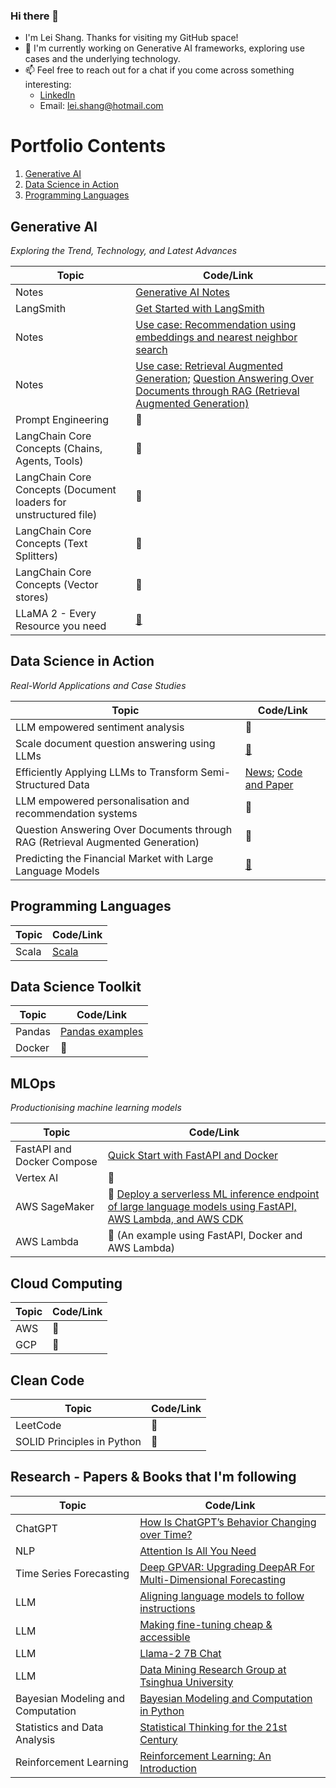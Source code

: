 ### Hi there 👋

<!--
**lshang0311/lshang0311** is a ✨ _special_ ✨ repository because its `README.md` (this file) appears on your GitHub profile.

Here are some ideas to get you started:

- 🔭 I’m currently working on ...
- 🌱 I’m currently learning ...
- 👯 I’m looking to collaborate on ...
- 🤔 I’m looking for help with ...
- 💬 Ask me about ...
- 📫 How to reach me: ...
- 😄 Pronouns: ...
- ⚡ Fun fact: ...
-->
- I'm Lei Shang. Thanks for visiting my GitHub space!
- 🔭 I'm currently working on Generative AI frameworks, exploring use cases and the underlying technology.
- 📫 Feel free to reach out for a chat if you come across something interesting:
     - [LinkedIn](https://www.linkedin.com/in/lei-shang-929590114/)
     - Email: lei.shang@hotmail.com

# Portfolio Contents

1. [Generative AI](#generative-ai)
2. [Data Science in Action](#data-science-in-action)
3. [Programming Languages](#programming-languages)
   
## Generative AI

*Exploring the Trend, Technology, and Latest Advances*
      
| Topic  | Code/Link                                                          |
|--------|--------------------------------------------------------------------|
| Notes  |   [Generative AI Notes](https://github.com/lshang0311/genai-notes) |
| LangSmith | [Get Started with LangSmith](https://medium.com/@lei.shang/getting-started-with-langsmith-a-step-by-step-walkthrough-a5ca09adca43)|
|Notes   | [Use case: Recommendation using embeddings and nearest neighbor search](https://github.com/openai/openai-cookbook/blob/main/examples/Recommendation_using_embeddings.ipynb) |
| Notes  | [Use case: Retrieval Augmented Generation](https://learn.microsoft.com/en-us/azure/machine-learning/concept-retrieval-augmented-generation?view=azureml-api-2); [Question Answering Over Documents through RAG (Retrieval Augmented Generation)](https://docs.langchain.com/docs/use-cases/qa-docs) |
| Prompt Engineering | 🚧 |
| LangChain Core Concepts (Chains, Agents, Tools) | 🚧 |
| LangChain Core Concepts (Document loaders for unstructured file) | 🚧 |
| LangChain Core Concepts (Text Splitters) | 🚧 |
| LangChain Core Concepts (Vector stores) | 🚧 |
| LLaMA 2 - Every Resource you need | [🔗](https://www.philschmid.de/llama-2) |
   
## Data Science in Action

*Real-World Applications and Case Studies*
   
| Topic  | Code/Link                                                          |
|--------|--------------------------------------------------------------------|
| LLM empowered sentiment analysis |  🚧   |
| Scale document question answering using LLMs | [🔗](https://www.sensible.so/learn/llm-document-extraction) |
|Efficiently Applying LLMs to Transform Semi-Structured Data | [News](https://www.infoq.com/news/2023/05/data-transformation-using-llms/); [Code and Paper](https://github.com/HazyResearch/evaporate) | 
| LLM empowered personalisation and recommendation systems |🚧 |
| Question Answering Over Documents through RAG (Retrieval Augmented Generation) | 🚧 |
|Predicting the Financial Market with Large Language Models | [🔗](https://www.enterpriseai.news/2023/06/29/predicting-the-financial-market-with-large-language-models/) |

## Programming Languages
   
| Topic  | Code/Link                                                          |
|--------|--------------------------------------------------------------------|
| Scala  |   [Scala](https://github.com/lshang0311/fun-with-weather-scala)    |

## Data Science Toolkit
   
| Topic  | Code/Link                                                          |
|--------|--------------------------------------------------------------------|
| Pandas | [Pandas examples](https://github.com/lshang0311/pandas-examples)   |
| Docker |             🚧                                                     |
   
## MLOps

*Productionising machine learning models*
    
| Topic  | Code/Link                                                          |
|--------|--------------------------------------------------------------------|
|FastAPI and Docker Compose| [Quick Start with FastAPI and Docker](https://github.com/lshang0311/fastapi-docker-quickstart) | 
| Vertex AI |  🚧    |
| AWS SageMaker | 🚧 [Deploy a serverless ML inference endpoint of large language models using FastAPI, AWS Lambda, and AWS CDK](https://aws.amazon.com/blogs/machine-learning/deploy-a-serverless-ml-inference-endpoint-of-large-language-models-using-fastapi-aws-lambda-and-aws-cdk/)|
| AWS Lambda | 🚧 (An example using FastAPI, Docker and AWS Lambda) |
                                    
   
## Cloud Computing
   
| Topic  | Code/Link                                                          |
|--------|--------------------------------------------------------------------|
| AWS    |  🚧  |
| GCP    |             🚧                                                     |

## Clean Code
   
| Topic  | Code/Link                                                          |
|--------|--------------------------------------------------------------------|
| LeetCode   |  🚧  |
| SOLID Principles in Python       |   🚧     |

## Research - Papers & Books that I'm following

| Topic   | Code/Link                                                          |
|---------|--------------------------------------------------------------------|
| ChatGPT | [How Is ChatGPT’s Behavior Changing over Time?](https://arxiv.org/pdf/2307.09009.pdf])|
| NLP     | [Attention Is All You Need](https://arxiv.org/pdf/1706.03762.pdf)  |
| Time Series Forecasting | [Deep GPVAR: Upgrading DeepAR For Multi-Dimensional Forecasting](https://medium.com/towards-data-science/deep-gpvar-upgrading-deepar-for-multi-dimensional-forecasting-e39204d90af3) |
| LLM     | [Aligning language models to follow instructions](https://openai.com/research/instruction-following) |
| LLM     | [Making fine-tuning cheap & accessible](https://arxiv.org/abs/2106.09685) |
| LLM     | [Llama-2 7B Chat](https://huggingface.co/spaces/huggingface-projects/llama-2-7b-chat) |
| LLM     | [Data Mining Research Group at Tsinghua University](https://huggingface.co/THUDM) |
|Bayesian Modeling and Computation | [Bayesian Modeling and Computation in Python](https://bayesiancomputationbook.com/welcome.html)  |
|Statistics and Data Analysis| [Statistical Thinking for the 21st Century](https://statsthinking21.github.io/statsthinking21-python/index.html) |
| Reinforcement Learning | [Reinforcement Learning: An Introduction](http://incompleteideas.net/book/the-book-2nd.html) |
